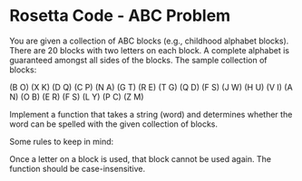 # Rosetta Code - ABC Problem



You are given a collection of ABC blocks (e.g., childhood alphabet blocks). There are 20 blocks with two letters on each block. A complete alphabet is guaranteed amongst all sides of the blocks. The sample collection of blocks:

(B O)
(X K)
(D Q)
(C P)
(N A)
(G T)
(R E)
(T G)
(Q D)
(F S)
(J W)
(H U)
(V I)
(A N)
(O B)
(E R)
(F S)
(L Y)
(P C)
(Z M)



Implement a function that takes a string (word) and determines whether the word can be spelled with the given collection of blocks.

Some rules to keep in mind:

Once a letter on a block is used, that block cannot be used again.
The function should be case-insensitive.
